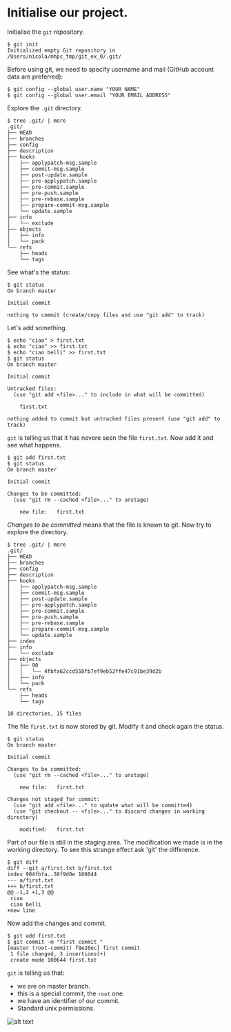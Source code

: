 # Initialise our project.
Initialise the `git` repository.

```
$ git init
Initialized empty Git repository in /Users/nicola/mhpc_tmp/git_ex_0/.git/
```

Before using git, we need to specify username and mail (GitHub account data are preferred):

```
$ git config --global user.name "YOUR NAME"
$ git config --global user.email "YOUR EMAIL ADDRESS"
```

Explore the `.git` directory.

```
$ tree .git/ | more
.git/
├── HEAD
├── branches
├── config
├── description
├── hooks
│   ├── applypatch-msg.sample
│   ├── commit-msg.sample
│   ├── post-update.sample
│   ├── pre-applypatch.sample
│   ├── pre-commit.sample
│   ├── pre-push.sample
│   ├── pre-rebase.sample
│   ├── prepare-commit-msg.sample
│   └── update.sample
├── info
│   └── exclude
├── objects
│   ├── info
│   └── pack
└── refs
    ├── heads
    └── tags
```
See what's the status:

```
$ git status
On branch master

Initial commit

nothing to commit (create/copy files and use "git add" to track)
```
Let's add something.

```
$ echo "ciao" > first.txt
$ echo "ciao" >> first.txt
$ echo "ciao belli" >> first.txt
$ git status
On branch master

Initial commit

Untracked files:
  (use "git add <file>..." to include in what will be committed)

	first.txt

nothing added to commit but untracked files present (use "git add" to track)
```
`git` is telling us that it has nevere seen the file `first.txt`. Now add it and see what happens.

```
$ git add first.txt
$ git status
On branch master

Initial commit

Changes to be committed:
  (use "git rm --cached <file>..." to unstage)

	new file:   first.txt
```
*Changes to be committed* means that the file is known to git. Now try to explore the directory.

```
$ tree .git/ | more
.git/
├── HEAD
├── branches
├── config
├── description
├── hooks
│   ├── applypatch-msg.sample
│   ├── commit-msg.sample
│   ├── post-update.sample
│   ├── pre-applypatch.sample
│   ├── pre-commit.sample
│   ├── pre-push.sample
│   ├── pre-rebase.sample
│   ├── prepare-commit-msg.sample
│   └── update.sample
├── index
├── info
│   └── exclude
├── objects
│   ├── 90
│   │   └── 4fbfa62ccd558fb7ef9eb52ffe47c91be39d2b
│   ├── info
│   └── pack
└── refs
    ├── heads
    └── tags

10 directories, 15 files
```
The file `first.txt` is now stored by git. Modify it and check again the status.

```
$ git status
On branch master

Initial commit

Changes to be committed:
  (use "git rm --cached <file>..." to unstage)

	new file:   first.txt

Changes not staged for commit:
  (use "git add <file>..." to update what will be committed)
  (use "git checkout -- <file>..." to discard changes in working directory)

	modified:   first.txt
```
Part of our file is still in the staging area. The modification we made is in the working directory. To see this strange effect ask 'git' the difference.

```
$ git diff
diff --git a/first.txt b/first.txt
index 904fbfa..38f9d0e 100644
--- a/first.txt
+++ b/first.txt
@@ -1,2 +1,3 @@
 ciao
 ciao belli
+new line
```
Now add the changes and commit.

```
$ git add first.txt 
$ git commit -m "first commit "
[master (root-commit) f8e26ec] first commit
 1 file changed, 3 insertions(+)
 create mode 100644 first.txt
```
`git` is telling us that:
 - we are on master branch.
 - this is a special commit, the `root` one.
 - we have an identifier of our commit.
 - Standard unix permissions.

![alt text](./pics/local_areas.png)
